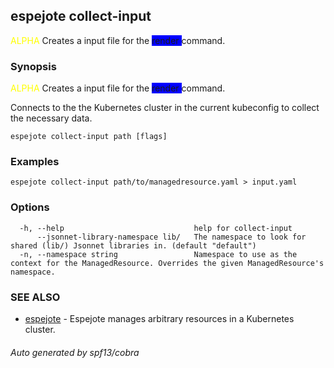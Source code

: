 ## espejote collect-input

<span style="color:yellow">ALPHA</span> Creates a input file for the <span style="background-color:blue"> render </span> command.

### Synopsis

<span style="color:yellow">ALPHA</span> Creates a input file for the <span style="background-color:blue"> render </span> command.

Connects to the the Kubernetes cluster in the current kubeconfig to collect the necessary data.

```
espejote collect-input path [flags]
```

### Examples

```
espejote collect-input path/to/managedresource.yaml > input.yaml
```

### Options

```
  -h, --help                             help for collect-input
      --jsonnet-library-namespace lib/   The namespace to look for shared (lib/) Jsonnet libraries in. (default "default")
  -n, --namespace string                 Namespace to use as the context for the ManagedResource. Overrides the given ManagedResource's namespace.
```

### SEE ALSO

* [espejote](espejote.md)	 - Espejote manages arbitrary resources in a Kubernetes cluster.

###### Auto generated by spf13/cobra
